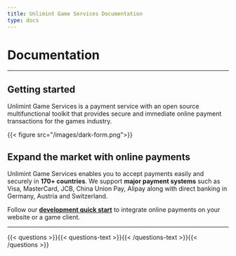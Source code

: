 ```yaml
---
title: Unlimint Game Services Documentation
type: docs
---
```


# Documentation

***

## Getting started

Unlimint Game Services is a payment service with an open source multifunctional toolkit that provides secure and immediate online payment transactions for the games industry.

{{< figure src="/images/dark-form.png">}}

## Expand the market with online payments

Unlimint Game Services enables you to accept payments easily and securely in **170+ countries**. We support **major payment systems** such as Visa, MasterCard, JCB, China Union Pay, Alipay along with direct banking in Germany, Austria and Switzerland.

Follow our [**development quick start**](/docs/payments/) to integrate online payments on your website or a game client.

***

{{< questions >}}{{< questions-text >}}{{< /questions-text >}}{{< /questions >}}